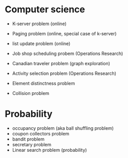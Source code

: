 
# Computer science
* K-server problem (online)
* Paging problem (online, special case of k-server)
* list update problem (online)
* Job shop scheduling probem (Operations Research)
* Canadian traveler problem (graph exploration)

* Activity selection problem (Operations Research)
* Element distinctness problem 
* Collision problem

# Probability
* occupancy problem (aka ball shuffling problem) 
* coupon collectors problem 
* bandit problem
* secretary problem
* Linear search problem (probability)

